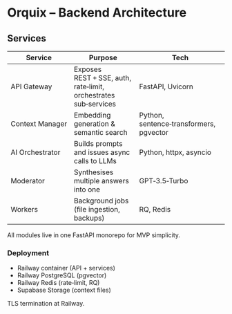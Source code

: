 # Orquix – Backend Architecture

## Services

| Service | Purpose | Tech |
|---------|---------|------|
| API Gateway | Exposes REST + SSE, auth, rate‑limit, orchestrates sub‑services | FastAPI, Uvicorn |
| Context Manager | Embedding generation & semantic search | Python, sentence‑transformers, pgvector |
| AI Orchestrator | Builds prompts and issues async calls to LLMs | Python, httpx, asyncio |
| Moderator | Synthesises multiple answers into one | GPT‑3.5‑Turbo |
| Workers | Background jobs (file ingestion, backups) | RQ, Redis |

All modules live in one FastAPI monorepo for MVP simplicity.

### Deployment

* Railway container (API + services)  
* Railway PostgreSQL (pgvector)  
* Railway Redis (rate‑limit, RQ)  
* Supabase Storage (context files)

TLS termination at Railway.  
